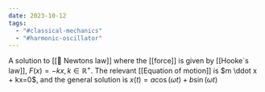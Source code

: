 ```yaml
---
date: 2023-10-12
tags:
  - "#classical-mechanics"
  - "#harmonic-oscillator"
---
```

A solution to [[📗 Newtons law]] where the [[force]] is given by [[Hooke`s law]], $F(x) = -kx, k \in \mathbb{R}^+$. The relevant [[Equation of motion]] is $m \ddot x + kx=0$, and the general solution is $x(t) = a \cos( \omega t) + b \sin ( \omega t)$ 